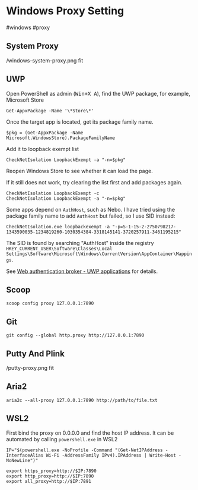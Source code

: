 # Windows Proxy Setting

#windows #proxy

## System Proxy

/windows-system-proxy.png fit

## UWP

Open PowerShell as admin (<kbd>Win+X A</kbd>), find the UWP package, for example, Microsoft Store


```
Get-AppxPackage -Name '\*Store\*'
```

Once the target app is located, get its package family name.

```
$pkg = (Get-AppxPackage -Name Microsoft.WindowsStore).PackageFamilyName
```

Add it to loopback exempt list

```
CheckNetIsolation LoopbackExempt -a "-n=$pkg"
```

Reopen Windows Store to see whether it can load the page.

If it still does not work, try clearing the list first and add packages again.

```
CheckNetIsolation LoopbackExempt -c
CheckNetIsolation LoopbackExempt -a "-n=$pkg"
```

Some apps depend on `AuthHost`, such as Nebo. I have tried using the package family name to add `AuthHost` but failed, so I use SID instead:

```
CheckNetIsolation.exe loopbackexempt -a "-p=S-1-15-2-2750798217-1343590035-1234819260-1030354384-3318145141-3720257911-3461195215"
```

The SID is found by searching "AuthHost" inside the registry `HKEY_CURRENT_USER\Software\Classes\Local Settings\Software\Microsoft\Windows\CurrentVersion\AppContainer\Mappings`.

See [Web authentication broker - UWP applications](https://docs.microsoft.com/en-us/windows/uwp/security/web-authentication-broker) for details.

## Scoop

```
scoop config proxy 127.0.0.1:7890
```

## Git

```
git config --global http.proxy http://127.0.0.1:7890
```

## Putty And Plink

/putty-proxy.png fit

## Aria2

```
aria2c --all-proxy 127.0.0.1:7890 http://path/to/file.txt
```

## WSL2

First bind the proxy on 0.0.0.0 and find the host IP address. It can be automated by calling `powershell.exe` in WSL2

```
IP="$(powershell.exe -NoProfile -Command "(Get-NetIPAddress -InterfaceAlias Wi-Fi -AddressFamily IPv4).IPAddress | Write-Host -NoNewLine")"

export https_proxy=http://$IP:7890
export http_proxy=http://$IP:7890
export all_proxy=http://$IP:7891
```
